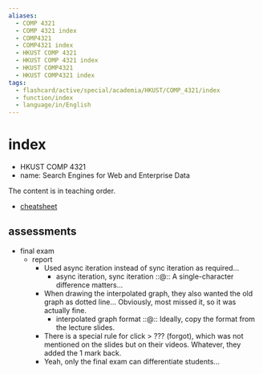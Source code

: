 ```yaml
---
aliases:
  - COMP 4321
  - COMP 4321 index
  - COMP4321
  - COMP4321 index
  - HKUST COMP 4321
  - HKUST COMP 4321 index
  - HKUST COMP4321
  - HKUST COMP4321 index
tags:
  - flashcard/active/special/academia/HKUST/COMP_4321/index
  - function/index
  - language/in/English
---
```


# index

- HKUST COMP 4321
- name: Search Engines for Web and Enterprise Data

The content is in teaching order.

- [cheatsheet](cheatsheet.md)

## assessments

- final exam
  - report
    - Used async iteration instead of sync iteration as required...
      - async iteration, sync iteration ::@:: A single-character difference matters... <!--SR:!2024-11-29,16,290!2025-01-30,63,310-->
    - When drawing the interpolated graph, they also wanted the old graph as dotted line... Obviously, most missed it, so it was actually fine.
      - interpolated graph format ::@:: Ideally, copy the format from the lecture slides. <!--SR:!2025-01-20,54,310!2025-01-23,57,310-->
    - There is a special rule for click > ??? (forgot), which was not mentioned on the slides but on their videos. Whatever, they added the 1 mark back.
    - Yeah, only the final exam can differentiate students...
